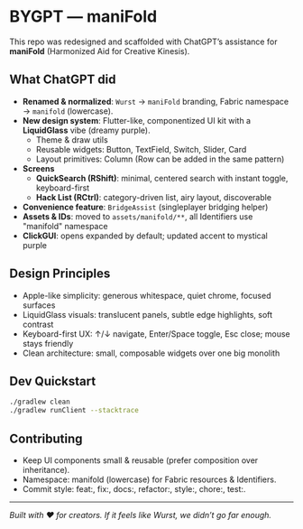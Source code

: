 # BYGPT — maniFold

This repo was redesigned and scaffolded with ChatGPT’s assistance for **maniFold** (Harmonized Aid for Creative Kinesis).  

## What ChatGPT did
- **Renamed & normalized**: `Wurst` → `maniFold` branding, Fabric namespace → `manifold` (lowercase).
- **New design system**: Flutter-like, componentized UI kit with a **LiquidGlass** vibe (dreamy purple).
  - Theme & draw utils
  - Reusable widgets: Button, TextField, Switch, Slider, Card
  - Layout primitives: Column (Row can be added in the same pattern)
- **Screens**
  - **QuickSearch (RShift)**: minimal, centered search with instant toggle, keyboard-first
  - **Hack List (RCtrl)**: category-driven list, airy layout, discoverable
- **Convenience feature**: `BridgeAssist` (singleplayer bridging helper)
- **Assets & IDs**: moved to `assets/manifold/**`, all Identifiers use "manifold" namespace
- **ClickGUI**: opens expanded by default; updated accent to mystical purple

## Design Principles
- Apple-like simplicity: generous whitespace, quiet chrome, focused surfaces
- LiquidGlass visuals: translucent panels, subtle edge highlights, soft contrast
- Keyboard-first UX: ↑/↓ navigate, Enter/Space toggle, Esc close; mouse stays friendly
- Clean architecture: small, composable widgets over one big monolith

## Dev Quickstart
```bash
./gradlew clean
./gradlew runClient --stacktrace
```

## Contributing
- Keep UI components small & reusable (prefer composition over inheritance).
- Namespace: manifold (lowercase) for Fabric resources & Identifiers.
- Commit style: feat:, fix:, docs:, refactor:, style:, chore:, test:.

---

*Built with ❤️ for creators. If it feels like Wurst, we didn’t go far enough.*
